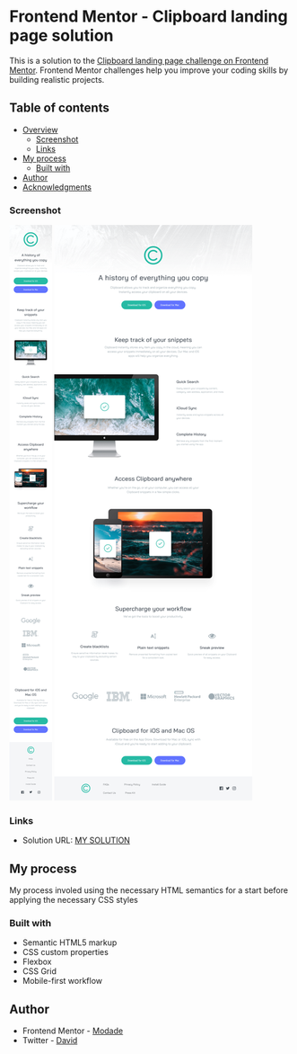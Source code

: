 # Frontend Mentor - Clipboard landing page solution
This is a solution to the [Clipboard landing page challenge on Frontend Mentor](https://www.frontendmentor.io/challenges/clipboard-landing-page-5cc9bccd6c4c91111378ecb9). Frontend Mentor challenges help you improve your coding skills by building realistic projects. 

## Table of contents
- [Overview](#overview)
  - [Screenshot](#screenshot)
  - [Links](#links)
- [My process](#my-process)
  - [Built with](#built-with)
- [Author](#author)
- [Acknowledgments](#acknowledgments)

### Screenshot
![](./screenshot/Screenshot%20-%20Clipboard_mobile.png)
![](./screenshot/Screenshot%20-%20Clipboard_Desktop.png)


### Links
- Solution URL: [MY SOLUTION](https://modade97.github.io/clipboard_landing_page)

## My process
My process involed using the necessary HTML semantics for a start before applying the necessary CSS styles

### Built with
- Semantic HTML5 markup
- CSS custom properties
- Flexbox
- CSS Grid
- Mobile-first workflow


## Author
- Frontend Mentor - [Modade](https://www.frontendmentor.io/profile/@modade97)
- Twitter - [David](https://www.twitter.com/@modadegospel)

